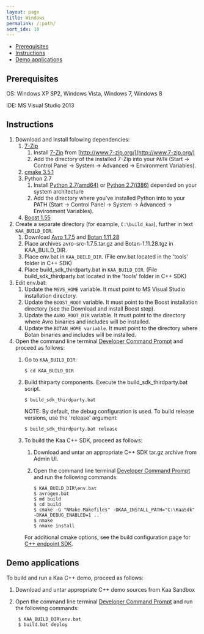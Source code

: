 ```yaml
---
layout: page
title: Windows
permalink: /:path/
sort_idx: 10
---
```

<!-- Start: Cross links helper -->
<!-- This header should be placed in all files that h
{% assign root_url = page.url | split: '/'%}
{% capture root_url  %} /{{root_url[1]}}/{{root_url[2]}}/{% endcapture %}
<!-- End:   Cross links helper -->

<!-- START doctoc generated TOC please keep comment here to allow auto update -->
<!-- DON'T EDIT THIS SECTION, INSTEAD RE-RUN doctoc TO UPDATE -->

- [Prerequisites](#prerequisites)
- [Instructions](#instructions)
- [Demo applications](#demo-applications)

<!-- END doctoc generated TOC please keep comment here to allow auto update -->


## Prerequisites

OS: Windows XP SP2, Windows Vista, Windows 7, Windows 8

IDE: MS Visual Studio 2013

## Instructions

1. Download and install folowing dependencies:
    1. [7-Zip](http://www.7-zip.org/)
        1. Install [7-Zip](http://www.7-zip.org/) from [http://www.7-zip.org/](http://www.7-zip.org/)
        2. Add the directory of the installed 7-Zip into your `PATH`
        (Start -> Control Panel -> System -> Advanced -> Environment Variables).
    2. [cmake 3.5.1](https://cmake.org/files/v3.5/cmake-3.5.1-win32-x86.msi)
    3. Python 2.7
        1. Install [Python 2.7(amd64)](https://www.python.org/ftp/python/2.7.9/python-2.7.9.amd64.msi) or [Python 2.7(i386)](https://www.python.org/ftp/python/2.7.9/python-2.7.9.msi) depended on your system architecture
        2. Add the directory where you've installed Python into to your PATH (Start -> Control Panel -> System -> Advanced -> Environment Variables).
    3. [Boost 1.55](http://sourceforge.net/projects/boost/files/boost-binaries/1.55.0-build2/boost_1_55_0-msvc-12.0-32.exe/download)
2. Create a separate directory (for example, `C:\build_kaa`), further in text `KAA_BUILD_DIR`.
    1. Download [Avro 1.7.5](http://archive.apache.org/dist/avro/avro-1.7.5/avro-src-1.7.5.tar.gz) and [Botan 1.11.28](https://github.com/randombit/botan/archive/1.11.28.tar.gz)
    1. Place archives avro-src-1.7.5.tar.gz and Botan-1.11.28.tgz in KAA_BUILD_DIR.
    2. Place env.bat in `KAA_BUILD_DIR`. (File env.bat located in the 'tools' folder in C++ SDK)
    3. Place build_sdk_thirdparty.bat in `KAA_BUILD_DIR`. (File build_sdk_thirdparty.bat located in the 'tools' folder in C++ SDK)
3. Edit env.bat:
    1. Update the `MSVS_HOME` variable. It must point to MS Visual Studio installation directory.
    2. Update the `BOOST_ROOT` variable. It must point to the Boost installation directory (see the Download and install Boost step).
    3. Update the `AVRO_ROOT_DIR` variable. It must point to the directory where Avro binaries and includes will be installed.
    4. Update the `BOTAN_HOME variable`. It must point to the directory where Botan binaries and includes will be installed.
4. Open the command line terminal [Developer Command Prompt](https://msdn.microsoft.com/en-us/en-en/library/ms229859(v=vs.110).aspx)
and proceed as follows:
    1. Go to `KAA_BUILD_DIR`:

       ~~~
       $ cd KAA_BUILD_DIR
       ~~~

    2. Build thirparty components. Execute the build_sdk_thirdparty.bat script.

       ~~~
       $ build_sdk_thirdparty.bat
       ~~~

       NOTE: By default, the debug configuration is used. To build release versions, use the 'release' argument:

       ~~~
       $ build_sdk_thirdparty.bat release
       ~~~

    3. To build the Kaa C++ SDK, proceed as follows:
        1. Download and untar an appropriate C++ SDK tar.gz archive from Admin UI.
        2. Open the command line terminal [Developer Command Prompt](https://msdn.microsoft.com/en-us/en-en/library/ms229859(v=vs.110).aspx)
        and run the following commands:

           ~~~
           $ KAA_BUILD_DIR\env.bat
           $ avrogen.bat
           $ md build
           $ cd build
           $ cmake -G "NMake Makefiles" -DKAA_INSTALL_PATH="C:\KaaSdk" -DKAA_DEBUG_ENABLED=1 ..`
           $ nmake
           $ nmake install
           ~~~

        For additional cmake options, see the build configuration page for
        [C++ endpoint SDK]({{root_url}}Programming-guide/Using-Kaa-endpoint-SDKs/SDK-integration-instructions/SDK-Linux/#configure-c-endpoint-sdk-1).

## Demo applications

To build and run a Kaa C++ demo, proceed as follows:

1. Download and untar appropriate C++ demo sources from Kaa Sandbox
2. Open the command line terminal [Developer Command Prompt](https://msdn.microsoft.com/en-us/en-en/library/ms229859(v=vs.110).aspx)
and run the following commands:

        $ KAA_BUILD_DIR\env.bat
        $ build.bat deploy
